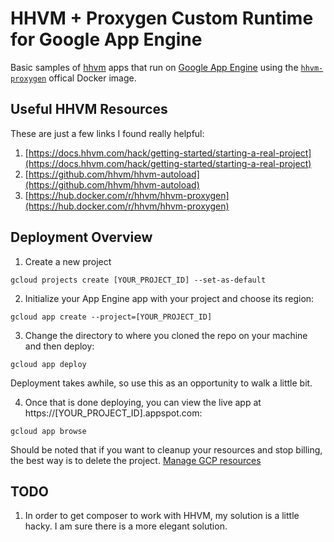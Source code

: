 # HHVM + Proxygen Custom Runtime for Google App Engine

Basic samples of [hhvm](https://hhvm.com/) apps that run on [Google App Engine](https://cloud.google.com/appengine) using the [`hhvm-proxygen`](https://hub.docker.com/r/hhvm/hhvm-proxygen) offical Docker image.

## Useful HHVM Resources

These are just a few links I found really helpful:

1. [https://docs.hhvm.com/hack/getting-started/starting-a-real-project](https://docs.hhvm.com/hack/getting-started/starting-a-real-project)
2. [https://github.com/hhvm/hhvm-autoload](https://github.com/hhvm/hhvm-autoload)
3. [https://hub.docker.com/r/hhvm/hhvm-proxygen](https://hub.docker.com/r/hhvm/hhvm-proxygen)

## Deployment Overview

1. Create a new project

```
gcloud projects create [YOUR_PROJECT_ID] --set-as-default
```

2. Initialize your App Engine app with your project and choose its region:

```
gcloud app create --project=[YOUR_PROJECT_ID]
```

3. Change the directory to where you cloned the repo on your machine and then deploy:

```
gcloud app deploy
```

Deployment takes awhile, so use this as an opportunity to walk a little bit.

4. Once that is done deploying, you can view the live app at https://[YOUR_PROJECT_ID].appspot.com:

```
gcloud app browse
```

Should be noted that if you want to cleanup your resources and stop billing, the best way is to delete the project. [Manage GCP resources](https://console.cloud.google.com/iam-admin/projects)

## TODO

1. In order to get composer to work with HHVM, my solution is a little hacky. I am sure there is a more elegant solution.
